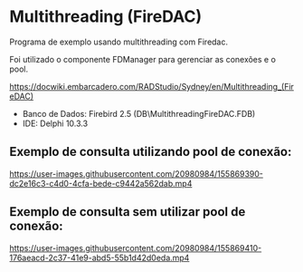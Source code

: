 # Multithreading (FireDAC)

Programa de exemplo usando multithreading com Firedac.

Foi utilizado o componente FDManager para gerenciar as conexões e o pool.

https://docwiki.embarcadero.com/RADStudio/Sydney/en/Multithreading_(FireDAC)


* Banco de Dados: Firebird 2.5 (DB\MultithreadingFireDAC.FDB)
* IDE: Delphi 10.3.3

## Exemplo de consulta utilizando pool de conexão:

https://user-images.githubusercontent.com/20980984/155869390-dc2e16c3-c4d0-4cfa-bede-c9442a562dab.mp4

## Exemplo de consulta sem utilizar pool de conexão:

https://user-images.githubusercontent.com/20980984/155869410-176aeacd-2c37-41e9-abd5-55b1d42d0eda.mp4
